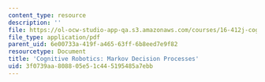 ```yaml
---
content_type: resource
description: ''
file: https://ol-ocw-studio-app-qa.s3.amazonaws.com/courses/16-412j-cognitive-robotics-spring-2016/3f0739aa808805e51c445195485a7ebb_16-412s16ResourceFile.pdf
file_type: application/pdf
parent_uid: 6e00733a-419f-a465-63ff-6b8eed7e9f82
resourcetype: Document
title: 'Cognitive Robotics: Markov Decision Processes'
uid: 3f0739aa-8088-05e5-1c44-5195485a7ebb
---
```

